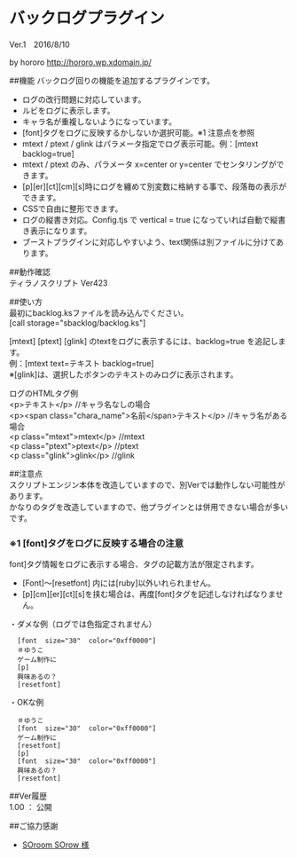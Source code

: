 # バックログプラグイン  
Ver.1　2016/8/10  
  
by hororo http://hororo.wp.xdomain.jp/

##機能
バックログ回りの機能を追加するプラグインです。
* ログの改行問題に対応しています。
* ルビをログに表示します。
* キャラ名が重複しないようになっています。
* [font]タグをログに反映するかしないか選択可能。※1 注意点を参照
* mtext / ptext / glink はパラメータ指定でログ表示可能。例：[mtext backlog=true]
* mtext / ptext のみ、パラメータ x=center or y=center でセンタリングができます。
* [p][er][ct][cm][s]時にログを纏めて別変数に格納する事で、段落毎の表示ができます。
* CSSで自由に整形できます。
* ログの縦書き対応。Config.tjs で vertical = true になっていれば自動で縦書き表示になります。
* ブーストプラグインに対応しやすいよう、text関係は別ファイルに分けてあります。
  
##動作確認  
ティラノスクリプト Ver423  
  
##使い方  
最初にbacklog.ksファイルを読み込んでください。  
[call storage="sbacklog/backlog.ks"]  
  
[mtext] [ptext] [glink] のtextをログに表示するには、backlog=true を追記します。  
例：[mtext text=テキスト backlog=true]  
※[glink]は、選択したボタンのテキストのみログに表示されます。  
  
ログのHTMLタグ例  
&lt;p&gt;テキスト&lt;/p&gt; //キャラ名なしの場合  
&lt;p&gt;&lt;span class="chara_name"&gt;名前&lt;/span&gt;テキスト&lt;/p&gt; //キャラ名がある場合  
&lt;p class="mtext"&gt;mtext&lt;/p&gt; //mtext  
&lt;p class="ptext"&gt;ptext&lt;/p&gt; //ptext  
&lt;p class="glink"&gt;glink&lt;/p&gt; //glink
  
##注意点  
スクリプトエンジン本体を改造していますので、別Verでは動作しない可能性があります。  
かなりのタグを改造していますので、他プラグインとは併用できない場合が多いです。

### ※1 [font]タグをログに反映する場合の注意
font]タグ情報をログに表示する場合、タグの記載方法が限定されます。  
* [Font]～[resetfont] 内には[ruby]以外いれられません。  
* [p][cm][er][ct][s]を挟む場合は、再度[font]タグを記述しなければなりません。
  
・ダメな例（ログでは色指定されません）  
```
  [font  size="30"  color="0xff0000"]  
  ＃ゆうこ  
  ゲーム制作に  
  [p]  
  興味あるの？
  [resetfont]
``` 

・OKな例  
```
  ＃ゆうこ 
  [font  size="30"  color="0xff0000"]  
  ゲーム制作に  
  [resetfont]  
  [p]  
  [font  size="30"  color="0xff0000"]  
  興味あるの？ 
  [resetfont]
```
  
##Ver履歴  
1.00 ： 公開  
  
##ご協力感謝  
* [SOroom SOrow 様](http://north.undo.jp/ "SOroom SOrow 様")
